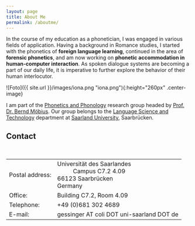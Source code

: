```yaml
---
layout: page
title: About Me
permalink: /aboutme/
---
```


In the course of my education as a phonetician, I was engaged in various fields of application. Having a background in Romance studies, I started with the phonetics of <strong>foreign language learning</strong>, continued in the area of <strong>forensic phonetics</strong>, and am now working on <strong>phonetic accommodation in human-computer interaction</strong>. As spoken dialogue systems are becoming a part of our daily life, it is imperative to further explore the behavior of their human interlocutor.


![Foto]({{ site.url }}/images/iona.png "iona.png"){:height="260px" .center-image}


I am part of the <a href="http://www.coli.uni-saarland.de/groups/WB/Phonetics/" target="_blank" rel="noopener">Phonetics and Phonology</a> research group headed by <a href="http://www.coli.uni-saarland.de/~moebius/" target="_blank" rel="noopener">Prof. Dr. Bernd Möbius</a>. Our group belongs to the <a href="https://www.uni-saarland.de/en/department/lst/home.html" target="_blank" rel="noopener">Language Science and Technology</a> department at <a href="https://www.uni-saarland.de/nc/en/home.html" target="_blank" rel="noopener">Saarland University</a>, Saarbrücken.

          

## Contact
<table>
  <tbody>
    <tr>
      <td>Postal address:</td>
      <td>Universität des Saarlandes<br>
           Campus C7.2 4.09<br>
      	  66123 Saarbrücken<br>
      	  Germany</td>
    </tr>
      <tr>
      <td>Office:</td>
      <td>Building C7.2, Room 4.09</td>
      </tr>         
   <tr>
      <td>Telephone:</td>
      <td>+49 (0)681 302 4689</td>
    </tr>
    <tr>
      <td>E-mail:</td>
      <td>gessinger AT coli DOT uni-saarland DOT de</td>
    </tr>
  </tbody>
</table>
